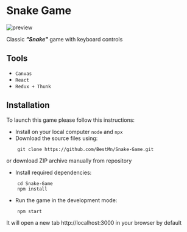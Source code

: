 # Snake Game

![preview](https://i.imgur.com/Li9SZox.jpeg)

Classic ***"Snake"*** game with keyboard controls

## Tools

- `Canvas`
- `React`
- `Redux + Thunk`

## Installation

To launch this game please follow this instructions:
- Install on your local computer `node` and `npx`
- Download the source files using:
```
    git clone https://github.com/BestMn/Snake-Game.git
```
 or download ZIP archive manually from repository

- Install required dependencies:
```
    cd Snake-Game
    npm install
```
- Run the game in the development mode:
```
    npm start
```
It will open a new tab http://localhost:3000 in your browser by default
